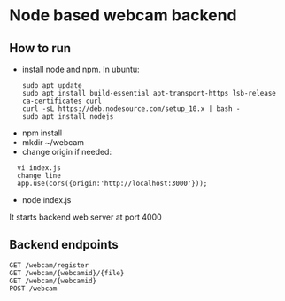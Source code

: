 # Node based webcam backend

## How to run

- install node and npm. In ubuntu:
  ```
  sudo apt update
  sudo apt install build-essential apt-transport-https lsb-release ca-certificates curl
  curl -sL https://deb.nodesource.com/setup_10.x | bash -
  sudo apt install nodejs
  ```
- npm install
- mkdir ~/webcam
- change origin if needed:
```
  vi index.js
  change line
  app.use(cors({origin:'http://localhost:3000'}));
```
- node index.js

It starts backend web server at port 4000

## Backend endpoints

    GET /webcam/register
    GET /webcam/{webcamid}/{file}
    GET /webcam/{webcamid}
    POST /webcam

